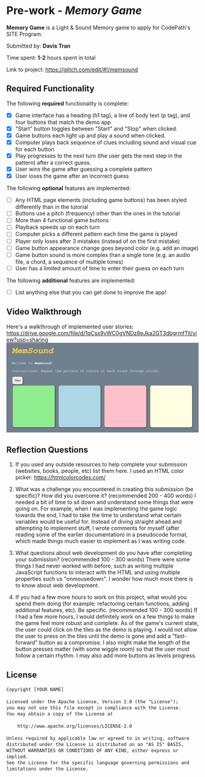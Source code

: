 # Pre-work - *Memory Game*

**Memory Game** is a Light & Sound Memory game to apply for CodePath's SITE Program. 

Submitted by: **Davis Tran**

Time spent: **1-2** hours spent in total

Link to project: https://glitch.com/edit/#!/memsound

## Required Functionality

The following **required** functionality is complete:

* [X] Game interface has a heading (h1 tag), a line of body text (p tag), and four buttons that match the demo app
* [X] "Start" button toggles between "Start" and "Stop" when clicked. 
* [X] Game buttons each light up and play a sound when clicked. 
* [X] Computer plays back sequence of clues including sound and visual cue for each button
* [X] Play progresses to the next turn (the user gets the next step in the pattern) after a correct guess. 
* [X] User wins the game after guessing a complete pattern
* [X] User loses the game after an incorrect guess

The following **optional** features are implemented:

* [ ] Any HTML page elements (including game buttons) has been styled differently than in the tutorial
* [ ] Buttons use a pitch (frequency) other than the ones in the tutorial
* [ ] More than 4 functional game buttons
* [ ] Playback speeds up on each turn
* [ ] Computer picks a different pattern each time the game is played
* [ ] Player only loses after 3 mistakes (instead of on the first mistake)
* [ ] Game button appearance change goes beyond color (e.g. add an image)
* [ ] Game button sound is more complex than a single tone (e.g. an audio file, a chord, a sequence of multiple tones)
* [ ] User has a limited amount of time to enter their guess on each turn

The following **additional** features are implemented:

- [ ] List anything else that you can get done to improve the app!

## Video Walkthrough

Here's a walkthrough of implemented user stories:
https://drive.google.com/file/d/1qCss9vWC0gVNDz8eJka2GT3dbgrmfTll/view?usp=sharing
![alt-text](https://github.com/davis0119/site-memsound/blob/main/memsound_demo.gif)


## Reflection Questions
1. If you used any outside resources to help complete your submission (websites, books, people, etc) list them here. 
I used an HTML color picker: https://htmlcolorcodes.com/

2. What was a challenge you encountered in creating this submission (be specific)? How did you overcome it? (recommended 200 - 400 words) 
I needed a bit of time to sit down and understand some things that were going on. For example, when I was implementing
the game logic towards the end, I had to take the time to understand what certain variables would be useful for. Instead of diving straight
ahead and attempting to implement stuff, I wrote comments for myself (after reading some of the earlier documentation) in a pseudocode
format, which made things much easier to implement as I was writing code. 

3. What questions about web development do you have after completing your submission? (recommended 100 - 300 words) 
There were some things I had never worked with before, such as writing multiple 
JavaScript functions to interact with the HTML and using multiple properties such us
"onmousedown". I wonder how much more there is to know about web development. 

4. If you had a few more hours to work on this project, what would you spend them doing (for example: refactoring certain functions, adding additional features, etc). Be specific. (recommended 100 - 300 words) 
If I had a few more hours, I would definitely work on a few things to make the game feel more robust and complete.
As of the game's current state, the user could click on the tiles as the demo is playing. I would not allow the user to press on the tiles 
until the demo is gone and add a "fast-forward" button as a compromise. I also might make the length of the button presses matter (with some wiggle room) so that
the user must follow a certain rhythm. I may also add more buttons as levels progress. 


## License

    Copyright [YOUR NAME]

    Licensed under the Apache License, Version 2.0 (the "License");
    you may not use this file except in compliance with the License.
    You may obtain a copy of the License at

        http://www.apache.org/licenses/LICENSE-2.0

    Unless required by applicable law or agreed to in writing, software
    distributed under the License is distributed on an "AS IS" BASIS,
    WITHOUT WARRANTIES OR CONDITIONS OF ANY KIND, either express or implied.
    See the License for the specific language governing permissions and
    limitations under the License.